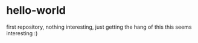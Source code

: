 # hello-world
first repository, nothing interesting, just getting the hang of this
this seems interesting :) 
